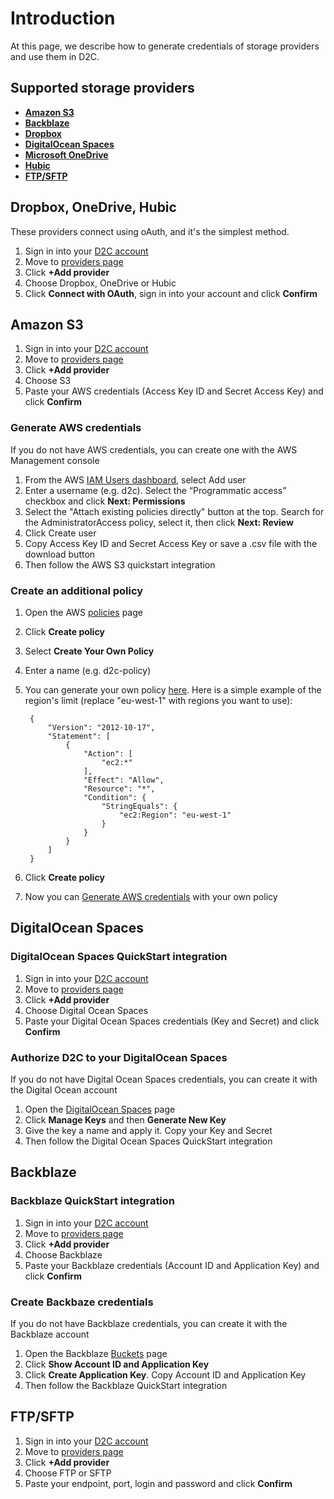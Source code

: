 # Introduction

At this page, we describe how to generate credentials of storage providers and use them in D2C.

## Supported storage providers

- [**Amazon S3**](/getting-started/storage-providers/#amazon-s3)
- [**Backblaze**](/getting-started/storage-providers/#backblaze)
- [**Dropbox**](/getting-started/storage-providers/#dropbox-onedrive-hubic)
- [**DigitalOcean Spaces**](/getting-started/storage-providers/#digitalocean-spaces)
- [**Microsoft OneDrive**](/getting-started/storage-providers/#dropbox-onedrive-hubic)
- [**Hubic**](/getting-started/storage-providers/#dropbox-onedrive-hubic)
- [**FTP/SFTP**](/getting-started/storage-providers/#ftpsftp)

## Dropbox, OneDrive, Hubic

These providers connect using oAuth, and it's the simplest method.

1. Sign in into your [D2C account](https://panel.d2c.io/user/login)
2. Move to [providers page](https://panel.d2c.io/account/providers)
3. Click **+Add provider**
4. Choose Dropbox, OneDrive or Hubic
5. Click **Connect with OAuth**, sign in into your account and click **Confirm**

## Amazon S3

1. Sign in into your [D2C account](https://panel.d2c.io/user/login)
2. Move to [providers page](https://panel.d2c.io/account/providers)
3. Click **+Add provider**
4. Choose S3
5. Paste your AWS credentials (Access Key ID and Secret Access Key) and click **Confirm**

### Generate AWS credentials

If you do not have AWS credentials, you can create one with the AWS Management console

1. From the AWS [IAM Users dashboard](https://console.aws.amazon.com/iam/home?#/users), select Add user
2. Enter a username (e.g. d2c). Select the “Programmatic access” checkbox and click **Next: Permissions**
3. Select the "Attach existing policies directly" button at the top. Search for the AdministratorAccess policy, select it, then click **Next: Review**
4. Click Create user
5. Copy Access Key ID and Secret Access Key or save a .csv file with the download button
6. Then follow the AWS S3 quickstart integration

### Create an additional policy

1. Open the AWS [policies](https://console.aws.amazon.com/iam/home?#/policies) page
2. Click **Create policy**
3. Select **Create Your Own Policy**
4. Enter a name (e.g. d2c-policy)
5. You can generate your own policy [here](https://awspolicygen.s3.amazonaws.com). Here is a simple example of the region's limit (replace "eu-west-1" with regions you want to use):

        {
            "Version": "2012-10-17",
            "Statement": [
                {
                    "Action": [
                        "ec2:*"
                    ],
                    "Effect": "Allow",
                    "Resource": "*",
                    "Condition": {
                        "StringEquals": {
                            "ec2:Region": "eu-west-1"
                        }
                    }
                }
            ]
        }

6. Click **Create policy**
7. Now you can [Generate AWS credentials](/getting-started/cloud-providers/#generate-aws-credentials) with your own policy

## DigitalOcean Spaces

### DigitalOcean Spaces QuickStart integration

1. Sign in into your [D2C account](https://panel.d2c.io/user/login)
2. Move to [providers page](https://panel.d2c.io/account/providers)
3. Click **+Add provider**
4. Choose Digital Ocean Spaces
5. Paste your Digital Ocean Spaces credentials (Key and Secret) and click **Confirm**

### Authorize D2C to your DigitalOcean Spaces

If you do not have Digital Ocean Spaces credentials, you can create it with the Digital Ocean account

1. Open the [DigitalOcean Spaces](https://cloud.digitalocean.com/spaces) page
2. Click **Manage Keys** and then **Generate New Key**
3. Give the key a name and apply it. Copy your Key and Secret
4. Then follow the Digital Ocean Spaces QuickStart integration

## Backblaze

### Backblaze QuickStart integration

1. Sign in into your [D2C account](https://panel.d2c.io/user/login)
2. Move to [providers page](https://panel.d2c.io/account/providers)
3. Click **+Add provider**
4. Choose Backblaze
5. Paste your Backblaze credentials (Account ID and Application Key) and click **Confirm**

### Create Backbaze credentials

If you do not have Backblaze credentials, you can create it with the Backblaze account

1. Open the Backblaze [Buckets](https://secure.backblaze.com/b2_buckets.htm) page
2. Click **Show Account ID and Application Key**
3. Click **Create Application Key**. Copy Account ID and Application Key
4. Then follow the Backblaze QuickStart integration

## FTP/SFTP

1. Sign in into your [D2C account](https://panel.d2c.io/user/login)
2. Move to [providers page](https://panel.d2c.io/account/providers)
3. Click **+Add provider**
4. Choose FTP or SFTP
5. Paste your endpoint, port, login and password and click **Confirm**
